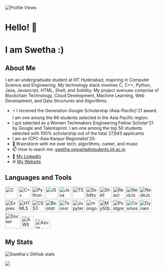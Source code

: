 ![Profile Views](https://komarev.com/ghpvc/?username=SwethaVipparla&color=ff69b4)

# Hello! 👋
# I am Swetha :)

## About Me
I am an undergraduate student at IIIT Hyderabad, majoring in Computer Science and Engineering. My technology stack involves C, C++, Python, Java, Javascript, HTML, Shell, and Solidity.
My project avenues comprise of Blockchain Technology, Cloud Development, Machine Learning, Web Development, and Data Structures and Algorithms.

- :zap: I received the Generation Google Scholarship (Asia-Pacific)'21 award. I am one among the 66 students selected in the Asia Pacific region.
- I got selected as a Women Techmakers Engineering Fellow Scholar'21 by Google and Talentsprint. I am one among the top 50 students selected with 100% scholarship out of the total 27,643 applicants 
- I am an ICPC-Asia Kanpur Regionalist'20.
- 💬 Brainstorm with me over tech, algorithms, career, and music 
- 📫 How to reach me: swetha.vipparla@students.iiit.ac.in
- 📝 [My LinkedIn](https://www.linkedin.com/in/swethavipparla/)
- 🌐 [My Website](https://swethavipparla.github.io/)

## Languages and Tools

<img src="https://cdn.jsdelivr.net/gh/devicons/devicon/icons/c/c-original.svg" alt="C" width="40" height="40"/> 
<img src="https://cdn.jsdelivr.net/gh/devicons/devicon/icons/cplusplus/cplusplus-original.svg" alt="C++" width="40" height="40"/> 
<img src="https://cdn.jsdelivr.net/gh/devicons/devicon/icons/python/python-original.svg" alt="Python" width="40" height="40"/> 
<img src="https://cdn.jsdelivr.net/gh/devicons/devicon/icons/javascript/javascript-original.svg" alt="JS" width="40" height="40"/> 
<img src="https://cdn.jsdelivr.net/gh/devicons/devicon/icons/java/java-original.svg" alt="Java" width="40" height="40"/> 
<img src="https://cdn.jsdelivr.net/gh/devicons/devicon/icons/typescript/typescript-original.svg" alt="TS" width="40" height="40"/> 
<img src="https://upload.wikimedia.org/wikipedia/commons/thumb/9/98/Solidity_logo.svg/1319px-Solidity_logo.svg.png" alt="Solidity" width="40" height="40"/> 
<img src="https://bashlogo.com/img/symbol/png/monochrome_light.png" alt="Shell" width="40" height="40"/> 
<img src="https://cdn.jsdelivr.net/gh/devicons/devicon/icons/react/react-original.svg" alt="React" width="40" height="40"/> 
<img src="https://cdn.jsdelivr.net/gh/devicons/devicon/icons/nextjs/nextjs-original.svg" alt="NextJs" width="40" height="40"/> 
<img src="https://cdn.jsdelivr.net/gh/devicons/devicon/icons/nodejs/nodejs-plain-wordmark.svg" alt="NodeJs" width="40" height="40"/> 
<img src="https://cdn.jsdelivr.net/gh/devicons/devicon/icons/express/express-original.svg" alt="ExpressJs" width="40" height="40"/> 
<img src="https://cdn.jsdelivr.net/gh/devicons/devicon/icons/html5/html5-original.svg" alt="HTML5" width="40" height="40"/> 
<img src="https://cdn.jsdelivr.net/gh/devicons/devicon/icons/css3/css3-original.svg" alt="CSS3" width="40" height="40"/> 
<img src="https://cdn.jsdelivr.net/gh/devicons/devicon/icons/bootstrap/bootstrap-plain.svg" alt="Bootstrap" width="40" height="40"/> 
<img src="https://cdn.jsdelivr.net/gh/devicons/devicon/icons/tensorflow/tensorflow-original.svg" alt="TensorFlow" width="40" height="40"/>
<img src="https://cdn.jsdelivr.net/gh/devicons/devicon/icons/jupyter/jupyter-original-wordmark.svg" alt="Jupyter" width="40" height="40"/>
<img src="https://cdn.jsdelivr.net/gh/devicons/devicon/icons/mongodb/mongodb-original.svg" alt="mongoDB" width="40" height="40"/>
<img src="https://cdn.jsdelivr.net/gh/devicons/devicon/icons/mysql/mysql-original.svg" alt="MySQL" width="40" height="40"/>
<img src="https://cdn.jsdelivr.net/gh/devicons/devicon/icons/postgresql/postgresql-original.svg" alt="PostgreSQL" width="40" height="40"/>
<img src="https://sqlplayer.net/wp-content/uploads/2020/01/azure-cosmos-db.png" alt="Cosmos DB" width="40" height="40"/>
<img src="https://static-00.iconduck.com/assets.00/aws-dynamodb-icon-454x512-71fcy541.png" alt="DynamoDB" width="40" height="40"/>
<img src="https://cdn.jsdelivr.net/gh/devicons/devicon/icons/docker/docker-original.svg" alt="Docker" width="50" height="50"/>
<img src="https://cdn.jsdelivr.net/gh/devicons/devicon/icons/amazonwebservices/amazonwebservices-original.svg" alt="AWS" width="40" height="40"/>
<img src="https://imonezaprod.blob.core.windows.net/wp-assets/2014/09/azure-cloud-logo.png" alt="Azure" width="50" height="30"/>

## My Stats
![Swetha's GitHub stats](https://github-readme-stats.vercel.app/api?username=swethavipparla&show_icons=true&include_all_commits=true)

![](https://github-profile-summary-cards.vercel.app/api/cards/repos-per-language?username=swethavipparla&theme=default) 

